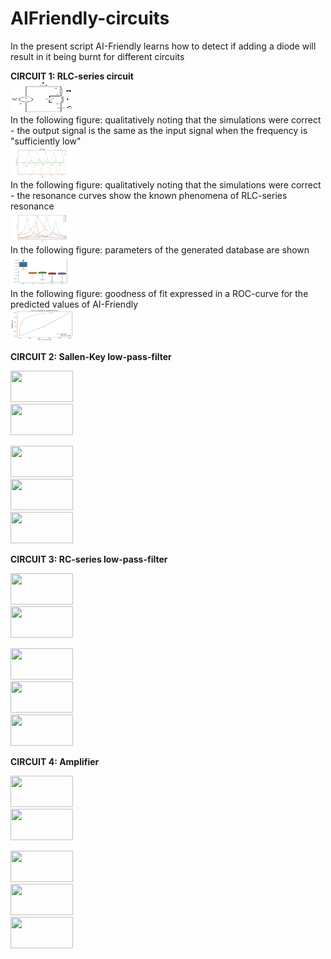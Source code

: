 # AIFriendly-circuits

In the present script AI-Friendly learns how to detect if adding a diode will result in it being burnt for different circuits


<b>CIRCUIT 1: RLC-series circuit</b><br>
<img width=100, height=50, src="./AI_circuit_1/schematic/schematic_dioded.png"><br>
In the following figure: qualitatively noting that the simulations were correct - the output signal is the same as the input signal when the frequency is "sufficiently low"<br>
<img width=100, height=50, src="./AI_circuit_1/gallery/RLC_example.png"><br>
In the following figure: qualitatively noting that the simulations were correct - the resonance curves show the known phenomena of RLC-series resonance
<br>
<img width=100, height=50, src="./AI_circuit_1/gallery/RLC_resonance-curves.png"><br>
In the following figure: parameters of the generated database are shown<br>
<img width=100, height=50, src="./AI_circuit_1/gallery/database-parameters.png"><br>
In the following figure: goodness of fit expressed in a ROC-curve for the predicted values of AI-Friendly<br>
<img width=100, height=50, src="./AI_circuit_1/gallery/figPerf.png"><br>

<b>CIRCUIT 2: Sallen-Key low-pass-filter</b><br>

<img width=100, height=50, src="./AI_circuit_2/schematic/schematic_dioded.png"><br>
<img width=100, height=50, src="./AI_circuit_2/gallery/sallen-key-low-pass-filter_example.png"><br>

<img width=100, height=50, src="./AI_circuit_2/gallery/sallen-key-low-pass-filter_attenuation_factor.png"><br>
<img width=100, height=50, src="./AI_circuit_2/gallery/database-parameters.png"><br>
<img width=100, height=50, src="./AI_circuit_2/gallery/figPerf.png"><br>

<b>CIRCUIT 3: RC-series low-pass-filter</b><br>

<img width=100, height=50, src="./AI_circuit_3/schematic/schematic_dioded.png"><br>
<img width=100, height=50, src="./AI_circuit_3/gallery/RC-low-pass-filter_example.png"><br>

<img width=100, height=50, src="./AI_circuit_3/gallery/RC-low-pass-filter_attenuation-factor.png"><br>
<img width=100, height=50, src="./AI_circuit_3/gallery/database-parameters.png"><br>
<img width=100, height=50, src="./AI_circuit_3/gallery/figPerf.png"><br>

<b>CIRCUIT 4: Amplifier</b><br>

<img width=100, height=50, src="./AI_circuit_4/schematic/schematic_dioded.png"><br>
<img width=100, height=50, src="./AI_circuit_4/gallery/amplifier.png"><br>

<img width=100, height=50, src="./AI_circuit_4/gallery/amplification-factor_vs_frequency.png"><br>
<img width=100, height=50, src="./AI_circuit_4/gallery/database-parameters.png"><br>
<img width=100, height=50, src="./AI_circuit_n/gallery/figPerf.png"><br>

